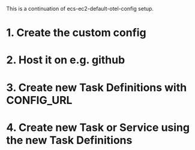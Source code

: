 This is a continuation of ecs-ec2-default-otel-config setup.



# 1. Create the custom config

# 2. Host it on e.g. github

# 3. Create new Task Definitions with CONFIG_URL

# 4. Create new Task or Service using the new Task Definitions